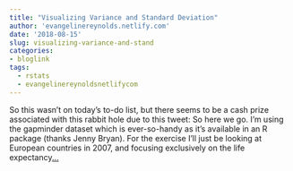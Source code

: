 ```yaml
---
title: "Visualizing Variance and Standard Deviation"
author: 'evangelinereynolds.netlify.com'
date: '2018-08-15'
slug: visualizing-variance-and-stand
categories:
- bloglink
tags:
  - rstats
  - evangelinereynoldsnetlifycom
---
```


So this wasn’t on today’s to-do list, but there seems to be a cash prize associated with this rabbit hole due to this tweet: So here we go. I’m using the gapminder dataset which is ever-so-handy as it’s available in an R package (thanks Jenny Bryan). For the exercise I’ll just be looking at European countries in 2007, and focusing exclusively on the life expectancy[... <i class="fas fa-external-link-alt"></i>](https://evangelinereynolds.netlify.com/post/variance-and-sd-visualization/)

